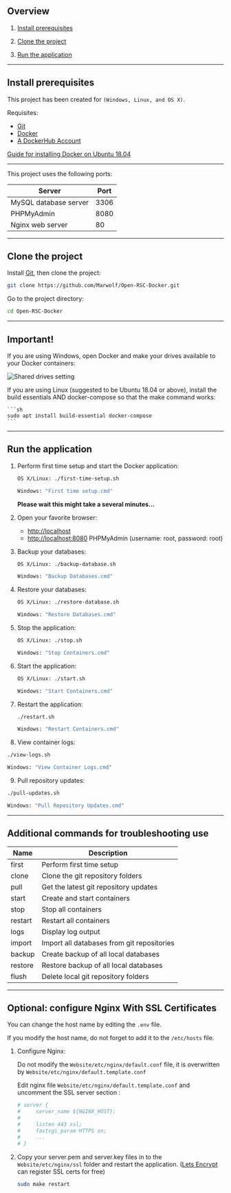 ## Overview

1. [Install prerequisites](#install-prerequisites)

2. [Clone the project](#clone-the-project)

3. [Run the application](#run-the-application)

___

## Install prerequisites

This project has been created for `(Windows, Linux, and OS X)`.

Requisites:

* [Git](https://git-scm.com/downloads)
* [Docker](https://docs.docker.com/engine/installation/)
* [A DockerHub Account](https://hub.docker.com/) 

[Guide for installing Docker on Ubuntu 18.04](https://www.digitalocean.com/community/tutorials/how-to-install-and-use-docker-on-ubuntu-18-04)

___

This project uses the following ports:

| Server                 | Port  |
|------------------------|-------|
| MySQL database server  | 3306  |
| PHPMyAdmin             | 8080  |
| Nginx web server       | 80    |

___

## Clone the project

Install [Git](http://git-scm.com/book/en/v2/Getting-Started-Installing-Git), then clone the project:

  ```sh
  git clone https://github.com/Marwolf/Open-RSC-Docker.git
  ```

Go to the project directory:

  ```sh
  cd Open-RSC-Docker
  ```

___

## Important!

If you are using Windows, open Docker and make your drives available to your Docker containers:

![Shared drives setting](https://i.imgur.com/6YsGkoZ.png)

If you are using Linux (suggested to be Ubuntu 18.04 or above), install the build essentials AND docker-compose so that the make command works:

    ```sh
    sudo apt install build-essential docker-compose
    ```

___

## Run the application

1. Perform first time setup and start the Docker application:

    ```sh
    OS X/Linux: ./first-time-setup.sh
    ```

    ```sh
    Windows: "First time setup.cmd"
    ```

    **Please wait this might take a several minutes...**

2. Open your favorite browser:

    * [http://localhost](http://localhost/)
    * [http://localhost:8080](http://localhost:8080/) PHPMyAdmin (username: root, password: root)

3. Backup your databases:

    ```sh
    OS X/Linux: ./backup-database.sh
    ```

    ```sh
    Windows: "Backup Databases.cmd"
    ```

4. Restore your databases:

    ```sh
    OS X/Linux: ./restore-database.sh
    ```

    ```sh
    Windows: "Restore Databases.cmd"
    ```

5. Stop the application:

    ```sh
    OS X/Linux: ./stop.sh
    ```

    ```sh
    Windows: "Stop Containers.cmd"
    ```

6. Start the application:

    ```sh
    OS X/Linux: ./start.sh
    ```

    ```sh
    Windows: "Start Containers.cmd"
    ```

7. Restart the application:

    ```sh
    ./restart.sh
    ```

    ```sh
    Windows: "Restart Containers.cmd"
    ```

8. View container logs:

```sh
./view-logs.sh
```

```sh
Windows: "View Container Logs.cmd"
```

9. Pull repository updates:

```sh
./pull-updates.sh
```

```sh
Windows: "Pull Repository Updates.cmd"
```

___

## Additional commands for troubleshooting use

| Name          | Description                                   |
|---------------|-----------------------------------------------|
| first         | Perform first time setup                      |
| clone         | Clone the git repository folders              |
| pull          | Get the latest git repository updates         |
| start         | Create and start containers                   |
| stop          | Stop all containers                           |
| restart       | Restart all containers                        |
| logs          | Display log output                            |
| import        | Import all databases from git repositories    |
| backup        | Create backup of all local databases          |
| restore       | Restore backup of all local databases         |
| flush         | Delete local git repository folders           |

___

## Optional: configure Nginx With SSL Certificates

You can change the host name by editing the `.env` file.

If you modify the host name, do not forget to add it to the `/etc/hosts` file.

1. Configure Nginx:

    Do not modify the `Website/etc/nginx/default.conf` file, it is overwritten by  `Website/etc/nginx/default.template.conf`

    Edit nginx file `Website/etc/nginx/default.template.conf` and uncomment the SSL server section :

    ```sh
    # server {
    #     server_name ${NGINX_HOST};
    #
    #     listen 443 ssl;
    #     fastcgi_param HTTPS on;
    #     ...
    # }
    ```
2. Copy your server.pem and server.key files in to the `Website/etc/nginx/ssl` folder and restart the application. ([Lets Encrypt](https://www.digitalocean.com/community/tutorials/how-to-secure-nginx-with-let-s-encrypt-on-ubuntu-18-04) can register SSL certs for free)

    ```sh
    sudo make restart
    ```
